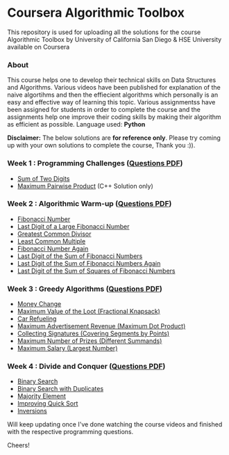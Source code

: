 # Coursera Algorithmic Toolbox
This repository is used for uploading all the solutions for the course Algorithmic Toolbox by University of California San Diego &amp; HSE University available on Coursera

### About
This course helps one to develop their technical skills on Data Structures and Algorithms. Various videos have been published for explanation of the naive algortihms and then the effiecient algorithms which personally is an easy and effective way of learning this topic. Various assignmentss have been assigned for students in order to complete the course and the assignments help one improve their coding skills by making their algorithm as efficient as possible.
Language used: **Python**

**Disclaimer:** The below solutions are **for reference only**. Please try coming up with your own solutions to complete the course, Thank you :)).

### Week 1 : Programming Challenges ([Questions PDF](https://github.com/yaswanthhh/Coursera-Algorithmic-Toolbox/blob/main/Assignments/week1_programming_challenges.pdf))
- [Sum of Two Digits](https://github.com/yaswanthhh/Coursera-Algorithmic-Toolbox/blob/main/Week%201/AplusB.py)
- [Maximum Pairwise Product](https://github.com/yaswanthhh/Coursera-Algorithmic-Toolbox/blob/main/Week%201/maximum_pairwise_product.cpp) (C++ Solution only)

### Week 2 : Algorithmic Warm-up ([Questions PDF](https://github.com/yaswanthhh/Coursera-Algorithmic-Toolbox/blob/main/Assignments/week2_algorithmic_warmup.pdf))
- [Fibonacci Number](https://github.com/yaswanthhh/Coursera-Algorithmic-Toolbox/blob/main/Week%202/fibonacci.py)
- [Last Digit of a Large Fibonacci Number](https://github.com/yaswanthhh/Coursera-Algorithmic-Toolbox/blob/main/Week%202/2.2_fibonacci_last_digit.py)
- [Greatest Common Divisor](https://github.com/yaswanthhh/Coursera-Algorithmic-Toolbox/blob/main/Week%202/2.3_GCD.py)
- [Least Common Multiple](https://github.com/yaswanthhh/Coursera-Algorithmic-Toolbox/blob/main/Week%202/2.4_LCM.py)
- [Fibonacci Number Again](https://github.com/yaswanthhh/Coursera-Algorithmic-Toolbox/blob/main/Week%202/2.5_pisano.py)
- [Last Digit of the Sum of Fibonacci Numbers](https://github.com/yaswanthhh/Coursera-Algorithmic-Toolbox/blob/main/Week%202/2.6_fibonacci_sum.py)
- [Last Digit of the Sum of Fibonacci Numbers Again](https://github.com/yaswanthhh/Coursera-Algorithmic-Toolbox/blob/main/Week%202/2.7_sum_again.py)
- [Last Digit of the Sum of Squares of Fibonacci Numbers](https://github.com/yaswanthhh/Coursera-Algorithmic-Toolbox/blob/main/Week%202/2.8_fibonaccI_sum_of_squares.py)

### Week 3 : Greedy Algorithms ([Questions PDF](https://github.com/yaswanthhh/Coursera-Algorithmic-Toolbox/blob/main/Assignments/week3_greedy_algorithms.pdf))
- [Money Change](https://github.com/yaswanthhh/Coursera-Algorithmic-Toolbox/blob/main/Week%203/3.1_coin_change.py)
- [Maximum Value of the Loot (Fractional Knapsack)](https://github.com/yaswanthhh/Coursera-Algorithmic-Toolbox/blob/main/Week%203/3.2_fractional_knapsack.py)
- [Car Refueling](https://github.com/yaswanthhh/Coursera-Algorithmic-Toolbox/blob/main/Week%203/3.3_car_refuel.py)
- [Maximum Advertisement Revenue (Maximum Dot Product)](https://github.com/yaswanthhh/Coursera-Algorithmic-Toolbox/blob/main/Week%203/3.4_max_revenue.py)
- [Collecting Signatures (Covering Segments by Points)](https://github.com/yaswanthhh/Coursera-Algorithmic-Toolbox/blob/main/Week%203/3.5_collecting_signatures.py)
- [Maximum Number of Prizes (Different Summands)](https://github.com/yaswanthhh/Coursera-Algorithmic-Toolbox/blob/main/Week%203/3.6_maximum_prizes.py)
- [Maximum Salary (Largest Number)](https://github.com/yaswanthhh/Coursera-Algorithmic-Toolbox/blob/main/Week%203/3.7_maximum_salary.py)

### Week 4 : Divide and Conquer ([Questions PDF](https://github.com/yaswanthhh/Coursera-Algorithmic-Toolbox/blob/main/Assignments/week4_divide_and_conquer.pdf))
- [Binary Search](https://github.com/yaswanthhh/Coursera-Algorithmic-Toolbox/blob/main/Week%204/4.1_binary_search.py)
- [Binary Search with Duplicates](https://github.com/yaswanthhh/Coursera-Algorithmic-Toolbox/blob/main/Week%204/4.2_binary_search_leftmost.py)
- [Majority Element](https://github.com/yaswanthhh/Coursera-Algorithmic-Toolbox/blob/main/Week%204/4.3_majority_element.py)
- [Improving Quick Sort](https://github.com/yaswanthhh/Coursera-Algorithmic-Toolbox/blob/main/Week%204/4.4_quick_3way.py)
- [Inversions]() 

Will keep updating once I've done watching the course videos and finished with the respective programming questions.

Cheers!
